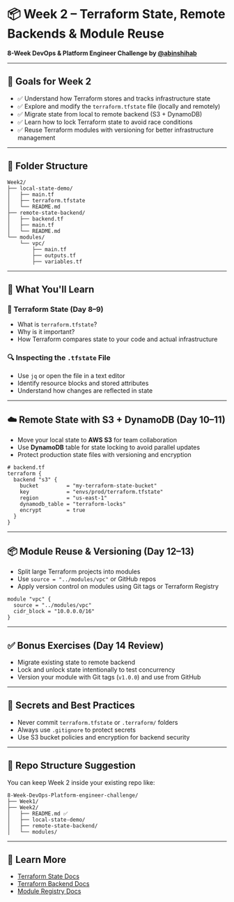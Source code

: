 # 📦 Week 2 – Terraform State, Remote Backends & Module Reuse  
**8-Week DevOps & Platform Engineer Challenge by [@abinshihab](https://github.com/abinshihab)**

---

## 🚀 Goals for Week 2
- ✅ Understand how Terraform stores and tracks infrastructure state
- ✅ Explore and modify the `terraform.tfstate` file (locally and remotely)
- ✅ Migrate state from local to remote backend (S3 + DynamoDB)
- ✅ Learn how to lock Terraform state to avoid race conditions
- ✅ Reuse Terraform modules with versioning for better infrastructure management

---

## 📁 Folder Structure
```
Week2/
├── local-state-demo/
│   ├── main.tf
│   ├── terraform.tfstate
│   └── README.md
├── remote-state-backend/
│   ├── backend.tf
│   ├── main.tf
│   └── README.md
└── modules/
    └── vpc/
        ├── main.tf
        ├── outputs.tf
        ├── variables.tf
```

---

## 📍 What You'll Learn

### 🧠 Terraform State (Day 8–9)
- What is `terraform.tfstate`?
- Why is it important?
- How Terraform compares state to your code and actual infrastructure

### 🔍 Inspecting the `.tfstate` File
- Use `jq` or open the file in a text editor
- Identify resource blocks and stored attributes
- Understand how changes are reflected in state

---

## ☁️ Remote State with S3 + DynamoDB (Day 10–11)
- Move your local state to **AWS S3** for team collaboration
- Use **DynamoDB** table for state locking to avoid parallel updates
- Protect production state files with versioning and encryption

```hcl
# backend.tf
terraform {
  backend "s3" {
    bucket         = "my-terraform-state-bucket"
    key            = "envs/prod/terraform.tfstate"
    region         = "us-east-1"
    dynamodb_table = "terraform-locks"
    encrypt        = true
  }
}
```

---

## 📦 Module Reuse & Versioning (Day 12–13)
- Split large Terraform projects into modules
- Use `source = "../modules/vpc"` or GitHub repos
- Apply version control on modules using Git tags or Terraform Registry

```hcl
module "vpc" {
  source = "../modules/vpc"
  cidr_block = "10.0.0.0/16"
}
```

---

## ✅ Bonus Exercises (Day 14 Review)
- Migrate existing state to remote backend
- Lock and unlock state intentionally to test concurrency
- Version your module with Git tags (`v1.0.0`) and use from GitHub

---

## 🔐 Secrets and Best Practices
- Never commit `terraform.tfstate` or `.terraform/` folders
- Always use `.gitignore` to protect secrets
- Use S3 bucket policies and encryption for backend security

---

## 📌 Repo Structure Suggestion

You can keep Week 2 inside your existing repo like:

```
8-Week-DevOps-Platform-engineer-challenge/
├── Week1/
├── Week2/
│   ├── README.md ✅
│   ├── local-state-demo/
│   ├── remote-state-backend/
│   └── modules/
```

---

## 🧠 Learn More
- [Terraform State Docs](https://developer.hashicorp.com/terraform/language/state)
- [Terraform Backend Docs](https://developer.hashicorp.com/terraform/language/settings/backends/s3)
- [Module Registry Docs](https://developer.hashicorp.com/terraform/language/modules/sources)